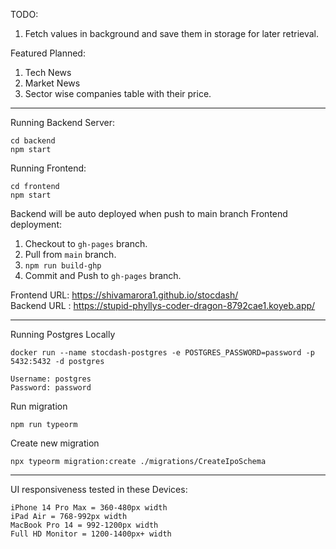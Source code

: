TODO:
1. Fetch values in background and save them in storage for later retrieval.

Featured Planned:
1. Tech News
2. Market News
3. Sector wise companies table with their price.

---

Running Backend Server:

```
cd backend
npm start
```

Running Frontend:

```
cd frontend
npm start
```

Backend will be auto deployed when push to main branch
Frontend deployment:

1. Checkout to `gh-pages` branch.
2. Pull from `main` branch.
3. `npm run build-ghp`
4. Commit and Push to `gh-pages` branch.


Frontend URL: https://shivamarora1.github.io/stocdash/<br>
Backend URL : https://stupid-phyllys-coder-dragon-8792cae1.koyeb.app/


------
Running Postgres Locally
```
docker run --name stocdash-postgres -e POSTGRES_PASSWORD=password -p 5432:5432 -d postgres

Username: postgres
Password: password
```

Run migration
```
npm run typeorm
```

Create new migration
```
npx typeorm migration:create ./migrations/CreateIpoSchema
```

-----
UI responsiveness tested in these Devices:
```
iPhone 14 Pro Max = 360-480px width
iPad Air = 768-992px width
MacBook Pro 14 = 992-1200px width	
Full HD Monitor = 1200-1400px+ width
```